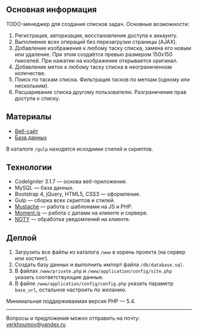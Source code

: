 Основная информация
---
TODO-менеджер для создания списков задач. Основные возможности:
1) Регистрация, авторизация, восстановление доступа к аккаунту.
2) Выполнение всех операций без перезагрузки страницы (AJAX).
3) Добавление изображения к любому таску списка, замена его новым или удаление. При этом создаётся превью размером 150х150 пикселей. При нажатии на изображение открывается оригинал.
4) Добавление меток к любому таску списка в неограниченном количестве.
5) Поиск по таскам списка. Фильтрация тасков по меткам (одному или нескольким).
6) Расшаривание списка другому пользователю. Разграничение прав доступа к списку.

Материалы
---
* [Веб-сайт](http://todo.verkhoumov.ru/)
* [База данных](https://github.com/verkhoumov/project-todo/tree/master/db)

В каталоге `/gulp` находятся исходники стилей и скриптов.

Технологии
---
* CodeIgniter 3.1.7 — основа веб-приложения.
* MySQL — база данных.
* Bootstrap 4, jQuery, HTML5, CSS3 — оформление.
* Gulp — сборка всех скриптов и стилей.
* [Mustache](https://github.com/janl/mustache.js) — работа с шаблонами на JS и PHP.
* [Moment.js](http://momentjs.com/) — работа с датами на клиенте и сервере.
* [NOTY](https://ned.im/noty/) — обработка уведомлений на клиенте.

Деплой
---
1. Загрузить все файлы из каталога `/www` в корень проекта (на сервер или хостинг).
2. Создать базу данных и выполнить импорт файла `/db/database.sql`.
3. В файлах `/www/private.php` и `/www/application/config/site.php` указать соответствующие данные.
4. В файле `/www/application/config/config.php` указать параметр `base_url`, остальное настроить по желанию.

Минимальная поддерживаемая версия PHP — 5.4.


---
Вопросы и предложения можно отправить на почту: verkhoumov@yandex.ru
